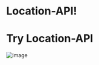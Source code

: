 # Location-API!
# Try Location-API
![image](https://user-images.githubusercontent.com/76817118/213879990-f5a9b887-54bd-44f6-9d9d-c0a002e4ed7f.png)



